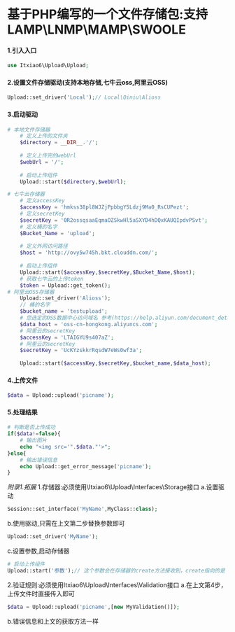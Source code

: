 # 基于PHP编写的一个文件存储包:支持LAMP\LNMP\MAMP\SWOOLE

#### 1.引入入口
```php
use Itxiao6\Upload\Upload;
```
#### 2.设置文件存储驱动(支持本地存储,七牛云oss,阿里云OSS)
```php
Upload::set_driver('Local');// Local\Qiniu\Alioss
```
#### 3.启动驱动
```php
# 本地文件存储器
    # 定义上传的文件夹
    $directory = __DIR__.'/';
    
    # 定义上传完的webUrl
    $webUrl = '/';
    
    # 启动上传组件
    Upload::start($directory,$webUrl);

# 七牛云存储器
    # 定义accessKey
    $accessKey = 'hmkss38pl8WJZjPpbbgY5Ldzj9Ma0_RsCUPezt';
    # 定义secretKey
    $secretKey = '0R2ossqsaaEqmaOZSkwHl5aSXYD4hDQxKAUQIpdvPSvt';
    # 定义桶的名字
    $Bucket_Name = 'upload';
    
    # 定义外网访问路径
    $host = 'http://ovy5w745h.bkt.clouddn.com/';
    
    # 启动上传组件
    Upload::start($accessKey,$secretKey,$Bucket_Name,$host);
    # 获取七牛云的上传token
    $token = Upload::get_token();
# 阿里云OSS存储器
    Upload::set_driver('Alioss');
    // 桶的名字
    $bucket_name = 'testupload';
    # 您选定的OSS数据中心访问域名 参考(https://help.aliyun.com/document_detail/31837.html?spm=5176.doc32100.2.4.QQpTvt)
    $data_host = 'oss-cn-hongkong.aliyuncs.com';
    # 阿里云的secretKey
    $accessKey = 'LTAIGYU9s407aZ';
    # 阿里云的secretKey
    $secretKey = 'UcKYzskkrRqsdW7eWs0wf3a';
    
    Upload::start($accessKey,$secretKey,$bucket_name,$data_host);
```
#### 4.上传文件
```php
$data = Upload::upload('picname');
```
#### 5.处理结果
```php
# 判断是否上传成功
if($data!=false){
    # 输出图片
    echo "<img src='".$data."'>";
}else{
    # 输出错误信息
    echo Upload::get_error_message('picname');
}
```

*附录1.拓展*
1.存储器:必须使用\Itxiao6\Upload\Interfaces\Storage接口
a.设置驱动
```php
Session::set_interface('MyName',MyClass::class);    
```
b.使用驱动,只需在上文第二步替换参数即可
```php
Upload::set_driver('MyName');
```
c.设置参数,启动存储器
```php
# 启动上传组件
Upload::start('参数');// 这个参数会在存储器的create方法接收到，create指向的是 存储器的构造方法。
```
2.验证规则:必须使用Itxiao6\Upload\Interfaces\Validation接口
a.在上文第4步，上传文件时直接传入即可
```php
$data = Upload::upload('picname',[new MyValidation()]);
```
b.错误信息和上文的获取方法一样